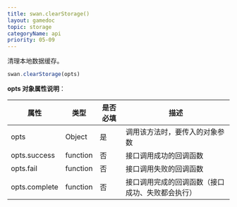 ```yaml
---
title: swan.clearStorage()
layout: gamedoc
topic: storage
categoryName: api
priority: 05-09
---
```



清理本地数据缓存。

```js
swan.clearStorage(opts)
```

**opts 对象属性说明**：

|属性|类型|是否必填|描述|
|-|-|-|-|
|opts|Object|是|调用该方法时，要传入的对象参数|
|opts.success|function|否|接口调用成功的回调函数|
|opts.fail|function|否|接口调用失败的回调函数|
|opts.complete|function|否|接口调用完成的回调函数（接口成功、失败都会执行）|
